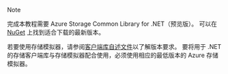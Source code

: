 > [!NOTE]
> 完成本教程需要 Azure Storage Common Library for .NET（预览版）。 可以在 [NuGet](https://www.nuget.org/packages/Microsoft.Azure.Storage.Common/) 上找到适合下载的最新版本。
> 
> 若要使用存储模拟器，请参阅[客户端库自述文件](https://github.com/Azure/azure-storage-net/blob/master/README.md)以了解版本要求。 要将用于 .NET 的存储客户端库与存储模拟器配合使用，必须使用相应的最低版本的 Azure 存储模拟器。
> 
> 

